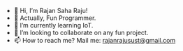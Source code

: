 - 👋 Hi, I’m Rajan Saha Raju!
- 👀 Actually, Fun Programmer.
- 🌱 I’m currently learning IoT.
- 💞️ I’m looking to collaborate on any fun project.
- 📫 How to reach me? Mail me: rajanrajusust@gmail.com

<!---
Rajan-sust/Rajan-sust is a ✨ special ✨ repository because its `README.md` (this file) appears on your GitHub profile.
You can click the Preview link to take a look at your changes.
--->
